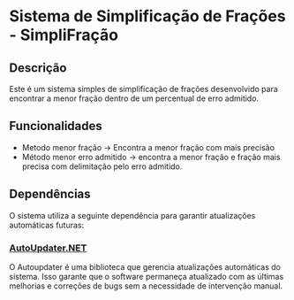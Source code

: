 # Sistema de Simplificação de Frações - SimpliFração

## Descrição

Este é um sistema simples de simplificação de frações desenvolvido para encontrar a menor fração dentro de um percentual de erro admitido.

## Funcionalidades

- Metodo menor fração -> Encontra a menor fração com mais precisão
- Método menor erro admitido -> encontra a menor fração e fração mais precisa com delimitação pelo erro admitido.

## Dependências

O sistema utiliza a seguinte dependência para garantir atualizações automáticas futuras:

### [AutoUpdater.NET](https://github.com/ravibpatel/AutoUpdater.NET)

O Autoupdater é uma biblioteca que gerencia atualizações automáticas do sistema. Isso garante que o software permaneça atualizado com as últimas melhorias e correções de bugs sem a necessidade de intervenção manual.


